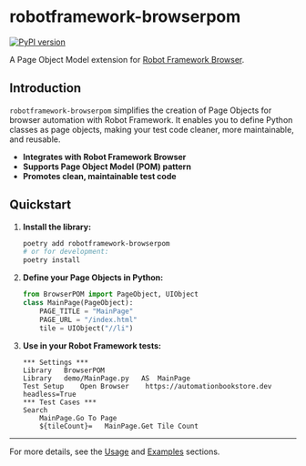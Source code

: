 # robotframework-browserpom

[![PyPI version](https://img.shields.io/pypi/v/robotframework-browserpom.svg)](https://pypi.org/project/robotframework-browserpom/)

A Page Object Model extension for [Robot Framework Browser](https://robotframework-browser.org/).

## Introduction

`robotframework-browserpom` simplifies the creation of Page Objects for browser automation with Robot Framework. It enables you to define Python classes as page objects, making your test code cleaner, more maintainable, and reusable.

- **Integrates with Robot Framework Browser**
- **Supports Page Object Model (POM) pattern**
- **Promotes clean, maintainable test code**

## Quickstart

1. **Install the library:**
   ```bash
   poetry add robotframework-browserpom
   # or for development:
   poetry install
   ```
2. **Define your Page Objects in Python:**
   ```python
   from BrowserPOM import PageObject, UIObject
   class MainPage(PageObject):
       PAGE_TITLE = "MainPage"
       PAGE_URL = "/index.html"
       tile = UIObject("//li")
   ```
3. **Use in your Robot Framework tests:**
   ```text
   *** Settings ***
   Library   BrowserPOM
   Library   demo/MainPage.py   AS  MainPage
   Test Setup    Open Browser    https://automationbookstore.dev     headless=True
   *** Test Cases ***
   Search
       MainPage.Go To Page
       ${tileCount}=   MainPage.Get Tile Count
   ```

---
For more details, see the [Usage](/usage) and [Examples](/examples) sections.
